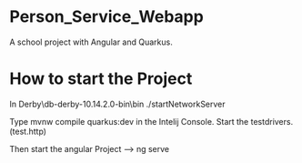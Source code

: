 # Person_Service_Webapp

A school project with Angular and Quarkus.

# How to start the Project
In Derby\db-derby-10.14.2.0-bin\bin    ./startNetworkServer 

Type mvnw compile quarkus:dev in the Intelij Console.
Start the testdrivers. (test.http) 

Then start the angular Project --> ng serve
